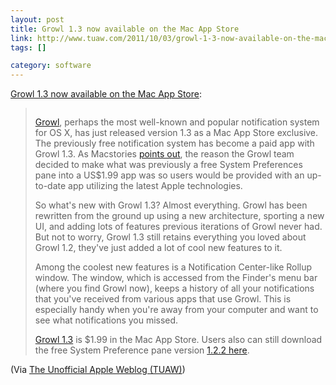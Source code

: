 ```yaml
--- 
layout: post
title: Growl 1.3 now available on the Mac App Store
link: http://www.tuaw.com/2011/10/03/growl-1-3-now-available-on-the-mac-app-store/
tags: []

category: software
---
```


<p><a href="http://www.tuaw.com/2011/10/03/growl-1-3-now-available-on-the-mac-app-store/">Growl 1.3 now available on the Mac App Store</a>:</p>
<blockquote>
<p><img src="http://www.blogcdn.com//media/2011/10/growl13.jpg" alt="" /></p>
<p><a href="http://growl.info/">Growl</a>, perhaps the most well-known and popular notification system for OS X, has just released version 1.3 as a Mac App Store exclusive. The previously free notification system has become a paid app with Growl 1.3. As Macstories <a href="http://www.macstories.net/news/growl-1-3-now-on-the-mac-app-store-1-99-completely-rewritten/">points out</a>, the reason the Growl team decided to make what was previously a free System Preferences pane into a US$1.99 app was so users would be provided with an up-to-date app utilizing the latest Apple technologies.</p>
<p>So what's new with Growl 1.3? Almost everything. Growl has been rewritten from the ground up using a new architecture, sporting a new UI, and adding lots of features previous iterations of Growl never had. But not to worry, Growl 1.3 still retains everything you loved about Growl 1.2, they've just added a lot of cool new features to it.</p>
<p>Among the coolest new features is a Notification Center-like Rollup window. The window, which is accessed from the Finder's menu bar (where you find Growl now), keeps a history of all your notifications that you've received from various apps that use Growl. This is especially handy when you're away from your computer and want to see what notifications you missed.</p>
<p><a href="http://itunes.apple.com/us/app/growl/id467939042?mt=12">Growl 1.3</a> is $1.99 in the Mac App Store. Users also can still download the free System Preference pane version <a href="http://growl.info/downloads">1.2.2 here</a>.</p>
</blockquote>
<p>(Via <a href="http://www.tuaw.com">The Unofficial Apple Weblog (TUAW)</a>)</p>
